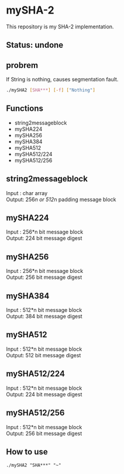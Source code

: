 # mySHA-2
This repository is my SHA-2 implementation.

## Status: undone

## probrem
If String is nothing, causes segmentation fault.

```bash
./mySHA2 [SHA***] [-f] ["Nothing"]
```

## Functions
* string2messageblock
* mySHA224
* mySHA256
* mySHA384
* mySHA512
* mySHA512/224
* mySHA512/256

## string2messageblock
Input : char array  
Output: 256*n or 512*n padding message block

## mySHA224
Input : 256*n bit message block  
Output: 224 bit message digest

## mySHA256
Input : 256*n bit message block  
Output: 256 bit message digest

## mySHA384
Input : 512*n bit message block  
Output: 384 bit message digest

## mySHA512
Input : 512*n bit message block  
Output: 512 bit message digest

## mySHA512/224
Input : 512*n bit message block  
Output: 224 bit message digest

## mySHA512/256
Input : 512*n bit message block  
Output: 256 bit message digest

## How to use
```shell
./mySHA2 "SHA***" "~"
```
